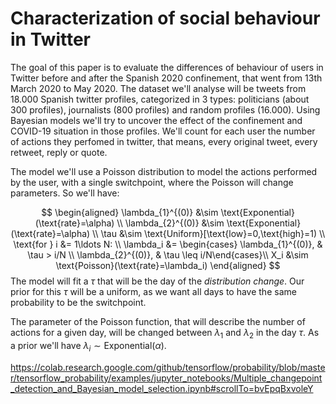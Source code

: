# Characterization of social behaviour in Twitter

The goal of this paper is to evaluate the differences of behaviour of users in Twitter before and after the Spanish 2020 confinement, that went from 13th March 2020 to May 2020. The dataset we'll analyse will be tweets from 18.000 Spanish twitter profiles, categorized in 3 types: politicians (about 300 profiles), journalists (800 profiles) and random profiles (16.000). Using Bayesian models we'll try to uncover the effect of the confinement and COVID-19 situation in those profiles. We'll count for each user the number of actions they perfomed in twitter, that means, every original tweet, every retweet, reply or quote.

The model we'll use a Poisson distribution to model the actions performed by the user, with a single switchpoint, where the Poisson will change parameters. So we'll have:

$$
\begin{aligned} 
\lambda_{1}^{(0)} &\sim \text{Exponential}(\text{rate}=\alpha) \\
\lambda_{2}^{(0)} &\sim \text{Exponential}(\text{rate}=\alpha) \\
\tau &\sim \text{Uniform}[\text{low}=0,\text{high}=1) \\
\text{for }  i &= 1\ldots N: \\
\lambda_i &= \begin{cases} \lambda_{1}^{(0)}, & \tau > i/N \\ \lambda_{2}^{(0)}, &   \tau \leq i/N\end{cases}\\
 X_i &\sim \text{Poisson}(\text{rate}=\lambda_i)
\end{aligned}
$$
The model will fit a $\tau$ that will be the day of the _distribution change_. Our prior for this $\tau$ will be a uniform, as we want all days to have the same probability to be the switchpoint.

The parameter of the Poisson function, that will describe the number of actions for a given day, will be changed between $\lambda_1$ and $\lambda_2$ in the day $\tau$. As a prior we'll have $\lambda_i\sim \text{Exponential}(\alpha)$. 

https://colab.research.google.com/github/tensorflow/probability/blob/master/tensorflow_probability/examples/jupyter_notebooks/Multiple_changepoint_detection_and_Bayesian_model_selection.ipynb#scrollTo=bvEpqBxvoleY
<!--stackedit_data:
eyJoaXN0b3J5IjpbLTY4MDA4MDE3Nl19
-->